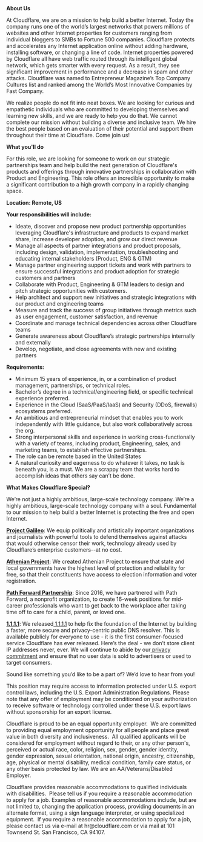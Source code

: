 <div class="content-intro">
	<div><strong>About Us</strong></div>
	<div>
		<p>At Cloudflare, we are on a mission to help build a better Internet. Today the company runs one of the world’s largest networks that powers millions of websites and other Internet properties for customers ranging from individual bloggers to SMBs to Fortune 500 companies. Cloudflare protects and accelerates any Internet application online without adding hardware, installing software, or changing a line of code. Internet properties powered by Cloudflare all have web traffic routed through its intelligent global network, which gets smarter with every request. As a result, they see significant improvement in performance and a decrease in spam and other attacks. Cloudflare was named to Entrepreneur Magazine’s Top Company Cultures list and ranked among the World’s Most Innovative Companies by Fast Company.&nbsp;</p>
		<p><span style="font-weight: 400;">We realize people do not fit into neat boxes. We are looking for curious and empathetic individuals who are committed to developing themselves and learning new skills, and we are ready to help you do that. We cannot complete our mission without building a diverse and inclusive team. We hire the best people based on an evaluation of their potential and support them throughout their time at Cloudflare. Come join us!&nbsp;</span></p>
	</div>
</div>
<p><strong>What you'll do</strong></p>
<p>For this role, we are looking for someone to work on our strategic partnerships team and help build the next generation of Cloudflare's products and offerings through innovative partnerships in collaboration with Product and Engineering. This role offers an incredible opportunity to make a significant contribution to a high growth company in a rapidly changing space.</p>
<p><strong>Location: Remote, US</strong></p>
<p><strong>Your responsibilities will include:</strong></p>
<ul>
	<li>Ideate, discover and propose new product partnership opportunities leveraging Cloudflare's infrastructure and products to expand market share, increase developer adoption, and grow our direct revenue</li>
	<li>Manage all aspects of partner integrations and product proposals, including design, validation, implementation, troubleshooting and educating internal stakeholders (Product, ENG &amp; GTM)</li>
	<li>Manage partner engineering support tickets and work with partners to ensure successful integrations and product adoption for strategic customers and partners</li>
	<li>Collaborate with Product, Engineering &amp; GTM leaders to design and pitch strategic opportunities with customers.</li>
	<li>Help architect and support new initiatives and strategic integrations with our product and engineering teams</li>
	<li>Measure and track the success of group initiatives through metrics such as user engagement, customer satisfaction, and revenue</li>
	<li>Coordinate and manage technical dependencies across other Cloudflare teams</li>
	<li>Generate awareness about Cloudflare’s strategic partnerships internally and externally</li>
	<li>Develop, negotiate, and close agreements with new and existing partners</li>
</ul>
<p><strong>Requirements:</strong></p>
<ul>
	<li>Minimum 15 years of experience, in, or a combination of product management, partnerships, or technical roles.</li>
	<li>Bachelor’s degree in a technical/engineering field, or specific technical experience preferred.</li>
	<li>Experience in the Cloud (SaaS/PaaS/IaaS) and Security (DDoS, firewalls) ecosystems preferred.</li>
	<li>An ambitious and entrepreneurial mindset that enables you to work independently with little guidance, but also work collaboratively across the org.</li>
	<li>Strong interpersonal skills and experience in working cross-functionally with a variety of teams, including product, Engineering, sales, and marketing teams, to establish effective partnerships.</li>
	<li>The role can be remote based in the United States</li>
	<li>A natural curiosity and eagerness to do whatever it takes, no task is beneath you, is a must. We are a scrappy team that works hard to accomplish ideas that others say can’t be done.</li>
</ul>
<div class="content-conclusion">
	<p><strong>What Makes Cloudflare Special?</strong></p>
	<p><span style="font-weight: 400;">We’re not just a highly ambitious, large-scale technology company. We’re a highly ambitious, large-scale technology company with a soul. Fundamental to our mission to help build a better Internet is protecting the free and open Internet.</span></p>
	<p><a href="https://blog.cloudflare.com/protecting-free-expression-online/"><strong>Project Galileo</strong></a><span style="font-weight: 400;">: We equip politically and artistically important organizations and journalists with powerful tools to defend themselves against attacks that would otherwise censor their work, technology already used by Cloudflare’s enterprise customers--at no cost.</span></p>
	<p><strong><a href="https://www.cloudflare.com/athenian/">Athenian Project</a></strong><span style="font-weight: 400;">: We created Athenian Project to ensure that state and local governments have the highest level of protection and reliability for free, so that their constituents have access to election information and voter registration.</span></p>
	<p><a href="https://blog.cloudflare.com/tag/path-forward/"><strong>Path Forward Partnership</strong></a><span style="font-weight: 400;">: Since 2016, we have partnered with Path Forward, a nonprofit organization, to create 16-week positions for mid-career professionals who want to get back to the workplace after taking time off to care for a child, parent, or loved one.</span></p>
	<p><a href="https://1.1.1.1/"><strong>1.1.1.1</strong></a><span style="font-weight: 400;">: We released</span><a href="https://1.1.1.1/"> <span style="font-weight: 400;">1.1.1.1</span></a><span style="font-weight: 400;"> to help fix the foundation of the Internet by building a faster, more secure and privacy-centric public DNS resolver. This is available publicly for everyone to use - it is the first consumer-focused service Cloudflare has ever released. Here’s the deal - we don’t store client IP addresses never, ever. We will continue to abide by our</span><a href="https://developers.cloudflare.com/1.1.1.1/privacy/public-dns-resolver"> privacy commitment</a><span style="font-weight: 400;"> and ensure that no user data is sold to advertisers or used to target consumers.</span></p>
	<p><span style="font-weight: 400;">Sound like something you’d like to be a part of? We’d love to hear from you!</span></p>
	<p><span style="font-weight: 400;">This position may require access to information protected under U.S. export control laws, including the U.S. Export Administration Regulations. Please note that any offer of employment may be conditioned on your authorization to receive software or technology controlled under these U.S. export laws without sponsorship for an export license.</span></p>
	<p><span style="font-weight: 400;">Cloudflare is proud to be an equal opportunity employer. &nbsp;We are committed to providing equal employment opportunity for all people and place great value in both diversity and inclusiveness. &nbsp;All qualified applicants will be considered for employment without regard to their, or any other person's, perceived or actual</span> <span style="font-weight: 400;">race, color, religion, sex, gender, gender identity, gender expression, sexual orientation, national origin, ancestry, citizenship, age, physical or mental disability, medical condition, family care status, or any other basis protected by law. </span><span style="font-weight: 400;">We are an AA/Veterans/Disabled Employer.</span></p>
	<p><span style="font-weight: 400;">Cloudflare provides reasonable accommodations to qualified individuals with disabilities. &nbsp;Please tell us if you require a reasonable accommodation to apply for a job. Examples of reasonable accommodations include, but are not limited to, changing the application process, providing documents in an alternate format, using a sign language interpreter, or using specialized equipment. &nbsp;If you require a reasonable accommodation to apply for a job, please contact us via e-mail at </span><span style="font-weight: 400;">hr@cloudflare.com</span><span style="font-weight: 400;"> or via mail at 101 Townsend St. San Francisco, CA 94107.</span></p>
</div>